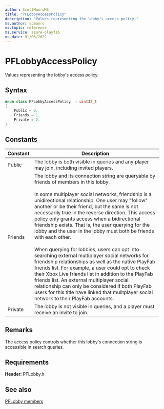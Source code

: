 ```yaml
---
author: ScottMunroMS
title: "PFLobbyAccessPolicy"
description: "Values representing the lobby's access policy."
ms.author: scmunro
ms.topic: reference
ms.service: azure-playfab
ms.date: 01/03/2022
---
```


# PFLobbyAccessPolicy  

Values representing the lobby's access policy.    

## Syntax  
  
```cpp
enum class PFLobbyAccessPolicy  : uint32_t  
{  
    Public = 0,  
    Friends = 1,  
    Private = 2,  
}  
```  
  
## Constants  
  
| Constant | Description |
| --- | --- |
| Public | The lobby is both visible in queries and any player may join, including invited players. |  
| Friends | The lobby and its connection string are queryable by friends of members in this lobby.<br/><br/> In some multiplayer social networks, friendship is a unidirectional relationship. One user may "follow" another or be their friend, but the same is not necessarily true in the reverse direction. This access policy only grants access when a bidirectional friendship exists. That is, the user querying for the lobby and the user in the lobby must both be friends with each other. <br /><br /> When querying for lobbies, users can opt into searching external multiplayer social networks for friendship relationships as well as the native PlayFab friends list. For example, a user could opt to check their Xbox Live friends list in addition to the PlayFab friends list. An external multiplayer social relationship can only be considered if both PlayFab users for this title have linked that mulitplayer social network to their PlayFab accounts. |  
| Private | The lobby is not visible in queries, and a player must receive an invite to join. |  
  
## Remarks  
  
The access policy controls whether this lobby's connection string is accessible in search queries.
  
## Requirements  
  
**Header:** PFLobby.h
  
## See also  
[PFLobby members](../pflobby_members.md)  

  
  
